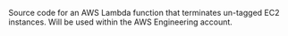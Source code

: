Source code for an AWS Lambda function that terminates un-tagged EC2 instances.  Will be used within the AWS Engineering account.